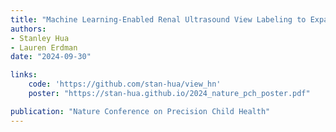 ```yaml
---
title: "Machine Learning-Enabled Renal Ultrasound View Labeling to Expand Use of Point-Of-Care Imaging in Community Settings"
authors:
- Stanley Hua
- Lauren Erdman
date: "2024-09-30"

links:
    code: 'https://github.com/stan-hua/view_hn'
    poster: "https://stan-hua.github.io/2024_nature_pch_poster.pdf"

publication: "Nature Conference on Precision Child Health"
---
```


